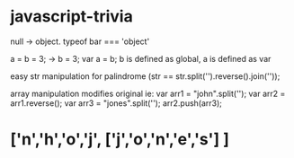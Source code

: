 # javascript-trivia
null -> object. typeof bar === 'object'

a = b = 3; -> b = 3; var a = b; 
b is defined as global, a is defined as var

easy str manipulation for palindrome (str == str.split('').reverse().join(''));

array manipulation modifies original ie:
var arr1 = "john".split('');
var arr2 = arr1.reverse();
var arr3 = "jones".split('');
arr2.push(arr3);
# ['n','h','o','j', ['j','o','n','e','s'] ]
